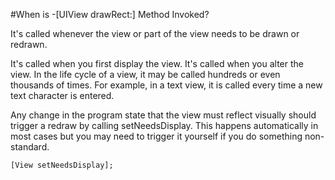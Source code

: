 #When is -[UIView drawRect:] Method Invoked?

It's called whenever the view or part of the view needs to be drawn or redrawn.

It's called when you first display the view. It's called when you alter the view. In the life cycle of a view, it may be called hundreds or even thousands of times. For example, in a text view, it is called every time a new text character is entered.

Any change in the program state that the view must reflect visually should trigger a redraw by calling setNeedsDisplay. This happens automatically in most cases but you may need to trigger it yourself if you do something non-standard.

	[View setNeedsDisplay];